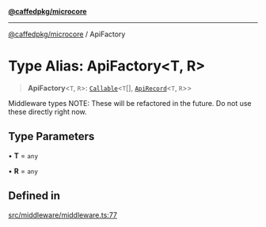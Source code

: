 [**@caffedpkg/microcore**](../README.md)

***

[@caffedpkg/microcore](../globals.md) / ApiFactory

# Type Alias: ApiFactory\<T, R\>

> **ApiFactory**\<`T`, `R`\>: [`Callable`](Callable.md)\<`T`[], [`ApiRecord`](../interfaces/ApiRecord.md)\<`T`, `R`\>\>

Middleware types
NOTE: These will be refactored in the future. Do not use these directly right now.

## Type Parameters

• **T** = `any`

• **R** = `any`

## Defined in

[src/middleware/middleware.ts:77](https://github.com/caffed/microcore/blob/3444f5042af4893783a848f270124aa74f8db032/src/middleware/middleware.ts#L77)
